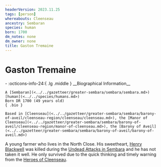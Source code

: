 ```yaml
---
headerVersion: 2023.11.25
tags: [person]
whereabouts: Cleenseau
ancestry: Sembaran
species: human
born: 1700
dm_notes: none
dm_owner: none
title: Gaston Tremaine
---
```

# Gaston Tremaine
<div class="grid cards ext-narrow-margin ext-one-column" markdown>
- :octicons-info-24:{ .lg .middle } __Biographical Information__

    A [Sembaran](<../../gazetteer/greater-sembara/sembara/sembara.md>) [human](<../../species/humans.md>)  
    Born DR 1700 (49 years old)  
    { .bio }

    Based in [Cleenseau](<../../gazetteer/greater-sembara/sembara/barony-of-aveil/cleenseau-region/cleenseau/cleenseau.md>), the [Manor of Cleenseau](<../../gazetteer/greater-sembara/sembara/barony-of-aveil/cleenseau-region/manor-of-cleenseau.md>), the [Barony of Aveil](<../../gazetteer/greater-sembara/sembara/barony-of-aveil/barony-of-aveil.md>)
</div>


A young farmer who lives in the North Close. His sweetheart, [Henry Blackwell](<./henry-blackwell.md>) was killed during the [Undead Attacks in Sembara](<../../events/1700s/1720/01/undead-attacks-in-sembara.md>) and he has not taken it well. He only survived due to the quick thinking and timely warning from the [Heroes of Cleenseau](<../pcs/cleenseau/heroes-of-cleenseau.md>).